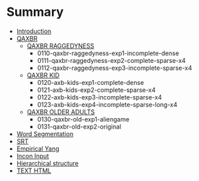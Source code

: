 # Summary

* [Introduction](README.md)
* [QAXBR](qaxbr/README.md)
  * [QAXBR RAGGEDYNESS](qaxbr/qaxbr-raggedyness/README.md)
    * 0110-qaxbr-raggedyness-exp1-incomplete-dense
    * 0111-qaxbr-raggedyness-exp2-complete-sparse-x4
    * 0112-qaxbr-raggedyness-exp3-incomplete-sparse-x4
  * [QAXBR KID](qaxbr/qaxbr-kid/README.md)
    * 0120-axb-kids-exp1-complete-dense
    * 0121-axb-kids-exp2-complete-sparse-x4
    * 0122-axb-kids-exp3-incomplete-sparse-x4
    * 0123-axb-kids-exp4-incomplete-sparse-long-x4
  * [QAXBR OLDER ADULTS](qaxbr/qaxbr-older-adults/README.md)
    * 0130-qaxbr-old-exp1-aliengame
    * 0131-qaxbr-old-exp2-original
* [Word Segmentation](word-seg/README.md)
* [SRT](srt/README.md)
* [Empirical Yang](empirical-yang/README.md)
* [Incon Input](incon-input/README.md)
* [Hierarchical structure](hierarchical-structure.md)
* [TEXT HTML](chapter1.md)

